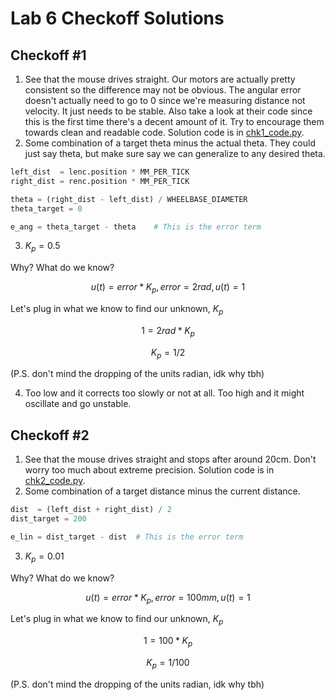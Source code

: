 # Lab 6 Checkoff Solutions

## Checkoff #1

1. See that the mouse drives straight. Our motors are actually pretty consistent so the difference may not be obvious. The angular error doesn't actually need to go to 0 since we're measuring distance not velocity. It just needs to be stable. Also take a look at their code since this is the first time there's a decent amount of it. Try to encourage them towards clean and readable code. Solution code is in [chk1_code.py](chk1_code.py).
2. Some combination of a target theta minus the actual theta. They could just say theta, but make sure say we can generalize to any desired theta.
```python
left_dist  = lenc.position * MM_PER_TICK
right_dist = renc.position * MM_PER_TICK

theta = (right_dist - left_dist) / WHEELBASE_DIAMETER
theta_target = 0

e_ang = theta_target - theta    # This is the error term
```

3. $K_p = 0.5$

Why? What do we know? 

$$ u(t) = error * K_p, error = 2 rad, u(t) = 1 $$

Let's plug in what we know to find our unknown, $K_p$

$$ 1 = 2 rad * K_p $$

$$ K_p = 1 / 2 $$

(P.S. don't mind the dropping of the units radian, idk why tbh)

4. Too low and it corrects too slowly or not at all. Too high and it might oscillate and go unstable.

## Checkoff #2

1. See that the mouse drives straight and stops after around 20cm. Don't worry too much about extreme precision. Solution code is in [chk2_code.py](chk2_code.py).
2. Some combination of a target distance minus the current distance.
```python
dist  = (left_dist + right_dist) / 2
dist_target = 200

e_lin = dist_target - dist  # This is the error term
```
3. $K_p = 0.01$

Why? What do we know? 

$$ u(t) = error * K_p, error = 100mm, u(t) = 1 $$

Let's plug in what we know to find our unknown, $K_p$

$$ 1 = 100 * K_p $$

$$ K_p = 1 / 100 $$

(P.S. don't mind the dropping of the units radian, idk why tbh)
